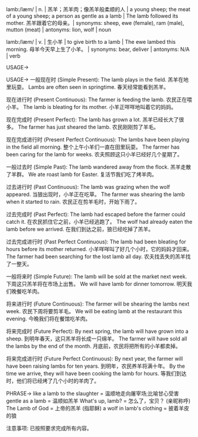 lamb:/læm/ | n. | 羔羊；羔羊肉；像羔羊般柔顺的人 | a young sheep; the meat of a young sheep; a person as gentle as a lamb | The lamb followed its mother. 羔羊跟着它的母亲。| synonyms: sheep, ewe (female), ram (male), mutton (meat) | antonyms: lion, wolf | noun

lamb:/læm/ | v. | 生小羊 | to give birth to a lamb | The ewe lambed this morning. 母羊今天早上生了小羊。 | synonyms: bear, deliver | antonyms:  N/A | verb


USAGE->

USAGE->
一般现在时 (Simple Present):
The lamb plays in the field.  羔羊在地里玩耍。
Lambs are often seen in springtime. 春天经常能看到羔羊。

现在进行时 (Present Continuous):
The farmer is feeding the lamb.  农民正在喂小羊。
The lamb is bleating for its mother. 小羊正咩咩地叫着它的妈妈。

现在完成时 (Present Perfect):
The lamb has grown a lot. 羔羊已经长大了很多。
The farmer has just sheared the lamb. 农民刚刚剪了羊毛。

现在完成进行时 (Present Perfect Continuous):
The lambs have been playing in the field all morning. 整个上午小羊们一直在田里玩耍。
The farmer has been caring for the lamb for weeks. 农夫照顾这只小羊已经好几个星期了。

一般过去时 (Simple Past):
The lamb wandered away from the flock. 羔羊走散了羊群。
We ate roast lamb for Easter. 复活节我们吃了烤羊肉。

过去进行时 (Past Continuous):
The lamb was grazing when the wolf appeared. 当狼出现时，小羊正在吃草。
The farmer was shearing the lamb when it started to rain.  农民正在剪羊毛时，开始下雨了。

过去完成时 (Past Perfect):
The lamb had escaped before the farmer could catch it. 在农民抓住它之前，小羊已经逃跑了。
The wolf had already eaten the lamb before we arrived. 在我们到达之前，狼已经吃掉了羔羊。

过去完成进行时 (Past Perfect Continuous):
The lamb had been bleating for hours before its mother returned. 小羊咩咩叫了好几个小时，它的妈妈才回来。
The farmer had been searching for the lost lamb all day. 农夫找丢失的羔羊找了一整天。

一般将来时 (Simple Future):
The lamb will be sold at the market next week. 下周这只羔羊将在市场上出售。
We will have lamb for dinner tomorrow. 明天我们晚餐吃羊肉。

将来进行时 (Future Continuous):
The farmer will be shearing the lambs next week. 农民下周将要剪羊毛。
We will be eating lamb at the restaurant this evening. 今晚我们将在餐馆吃羊肉。

将来完成时 (Future Perfect):
By next spring, the lamb will have grown into a sheep. 到明年春天，这只羔羊将长成一只绵羊。
The farmer will have sold all the lambs by the end of the month. 月底前，农民将把所有的小羊都卖掉。

将来完成进行时 (Future Perfect Continuous):
By next year, the farmer will have been raising lambs for ten years. 到明年，农民养羊将满十年。
By the time we arrive, they will have been cooking the lamb for hours. 等我们到达时，他们将已经烤了几个小时的羊肉了。


PHRASE->
like a lamb to the slaughter = 温顺地走向屠宰场;比喻甘心受害
gentle as a lamb = 温顺如羔羊
What's up, lamb? = 怎么了，宝贝？ (亲昵称呼)
The Lamb of God = 上帝的羔羊 (指耶稣)
a wolf in lamb's clothing = 披着羊皮的狼


注意事项:  已按照要求完成所有内容。